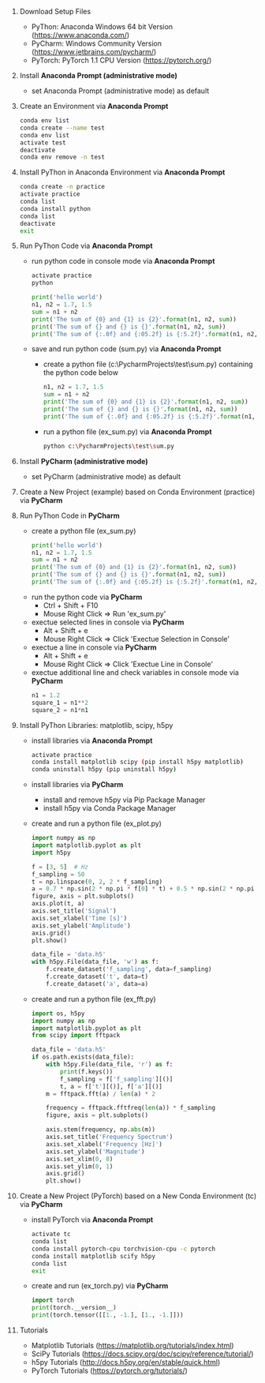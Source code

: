 1. Download Setup Files
    - PyThon: Anaconda Windows 64 bit Version (https://www.anaconda.com/)
    - PyCharm: Windows Community Version (https://www.jetbrains.com/pycharm/)
    - PyTorch: PyTorch 1.1 CPU Version (https://pytorch.org/)


1. Install **Anaconda Prompt (administrative mode)**
    - set Anaconda Prompt (administrative mode) as default    

1. Create an Environment via **Anaconda Prompt**
     ```bash
    conda env list
    conda create --name test
    conda env list
    activate test
    deactivate
    conda env remove -n test
    ```

1. Install PyThon in Anaconda Environment via **Anaconda Prompt**
    ```bash
    conda create -n practice
    activate practice
    conda list
    conda install python
    conda list
    deactivate
    exit
    ```

1. Run PyThon Code via **Anaconda Prompt**
    - run python code in console mode via **Anaconda Prompt**
        ```bash
        activate practice
        python
        ```
        
        ```python
        print('hello world')
        n1, n2 = 1.7, 1.5
        sum = n1 + n2
        print('The sum of {0} and {1} is {2}'.format(n1, n2, sum))
        print('The sum of {} and {} is {}'.format(n1, n2, sum))
        print('The sum of {:.0f} and {:05.2f} is {:5.2f}'.format(n1, n2, sum))
        ```
    - save and run python code (sum.py) via **Anaconda Prompt**
        - create a python file (c:\PycharmProjects\test\sum.py) containing the python code below
            ```python
            n1, n2 = 1.7, 1.5
            sum = n1 + n2
            print('The sum of {0} and {1} is {2}'.format(n1, n2, sum))
            print('The sum of {} and {} is {}'.format(n1, n2, sum))
            print('The sum of {:.0f} and {:05.2f} is {:5.2f}'.format(n1, n2, sum))
            ```
        - run a python file (ex_sum.py) via **Anaconda Prompt**
            ```bash
            python c:\PycharmProjects\test\sum.py
            ```
            
1. Install **PyCharm (administrative mode)**
    - set PyCharm (administrative mode) as default    

1. Create a New Project (example) based on Conda Environment (practice) via **PyCharm**

1. Run PyThon Code in **PyCharm**
    - create a python file (ex_sum.py)
        ```python
        print('hello world')
        n1, n2 = 1.7, 1.5
        sum = n1 + n2
        print('The sum of {0} and {1} is {2}'.format(n1, n2, sum))
        print('The sum of {} and {} is {}'.format(n1, n2, sum))
        print('The sum of {:.0f} and {:05.2f} is {:5.2f}'.format(n1, n2, sum))
        ```
    - run the python code via **PyCharm**
        - Ctrl + Shift + F10
        - Mouse Right Click => Run 'ex_sum.py'
    - exectue selected lines in console via **PyCharm**
        - Alt + Shift + e
        - Mouse Right Click => Click 'Exectue Selection in Console'
    - exectue a line in console via **PyCharm**
        - Alt + Shift + e
        - Mouse Right Click => Click 'Exectue Line in Console'
    - exectue additional line and check variables in console mode via **PyCharm**
        ```python
        n1 = 1.2
        square_1 = n1**2
        square_2 = n1*n1
        ```
    
1. Install PyThon Libraries: matplotlib, scipy, h5py
    - install libraries via **Anaconda Prompt**
        ```bash
        activate practice
        conda install matplotlib scipy (pip install h5py matplotlib)
        conda uninstall h5py (pip uninstall h5py)        
        ```
    - install libraries via **PyCharm**
        - install and remove h5py via Pip Package Manager
        - install h5py via Conda Package Manager
            
    - create and run a python file (ex_plot.py)
        ```python
        import numpy as np
        import matplotlib.pyplot as plt
        import h5py

        f = [3, 5]  # Hz
        f_sampling = 50
        t = np.linspace(0, 2, 2 * f_sampling)
        a = 0.7 * np.sin(2 * np.pi * f[0] * t) + 0.5 * np.sin(2 * np.pi * f[1] * t)
        figure, axis = plt.subplots()
        axis.plot(t, a)
        axis.set_title('Signal')
        axis.set_xlabel('Time [s]')
        axis.set_ylabel('Amplitude')
        axis.grid()
        plt.show()

        data_file = 'data.h5'
        with h5py.File(data_file, 'w') as f:
            f.create_dataset('f_sampling', data=f_sampling)
            f.create_dataset('t', data=t)
            f.create_dataset('a', data=a)

        ```        
   
    - create and run a python file (ex_fft.py)
        ```python
        import os, h5py
        import numpy as np
        import matplotlib.pyplot as plt
        from scipy import fftpack

        data_file = 'data.h5'
        if os.path.exists(data_file):
            with h5py.File(data_file, 'r') as f:
                print(f.keys())
                f_sampling = f['f_sampling'][()]
                t, a = f['t'][()], f['a'][()]
            m = fftpack.fft(a) / len(a) * 2

            frequency = fftpack.fftfreq(len(a)) * f_sampling
            figure, axis = plt.subplots()

            axis.stem(frequency, np.abs(m))
            axis.set_title('Frequency Spectrum')
            axis.set_xlabel('Frequency [Hz]')
            axis.set_ylabel('Magnitude')
            axis.set_xlim(0, 8)
            axis.set_ylim(0, 1)
            axis.grid()
            plt.show()
        ```        
        
1. Create a New Project (PyTorch) based on a New Conda Environment (tc) via **PyCharm**
    - install PyTorch via **Anaconda Prompt**
        ```bash
        activate tc
        conda list
        conda install pytorch-cpu torchvision-cpu -c pytorch
        conda install matplotlib scify h5py
        conda list
        exit
        ```    
    - create and run (ex_torch.py) via **PyCharm**
        ```python
        import torch
        print(torch.__version__)
        print(torch.tensor([[1., -1.], [1., -1.]]))
        ```
        
1. Tutorials
    - Matplotlib Tutorials (https://matplotlib.org/tutorials/index.html)
    - SciPy Tutorials (https://docs.scipy.org/doc/scipy/reference/tutorial/)
    - h5py Tutorials (http://docs.h5py.org/en/stable/quick.html)
    - PyTorch Tutorials (https://pytorch.org/tutorials/)
